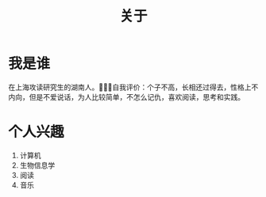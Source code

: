 ﻿---
title: "关于"
slug: "cn/about"
---

# 我是谁

在上海攻读研究生的湖南人。自我评价：个子不高，长相还过得去，性格上不内向，但是不爱说话，为人比较简单，不怎么记仇，喜欢阅读，思考和实践。

# 个人兴趣

1. 计算机
2. 生物信息学
3. 阅读
4. 音乐

